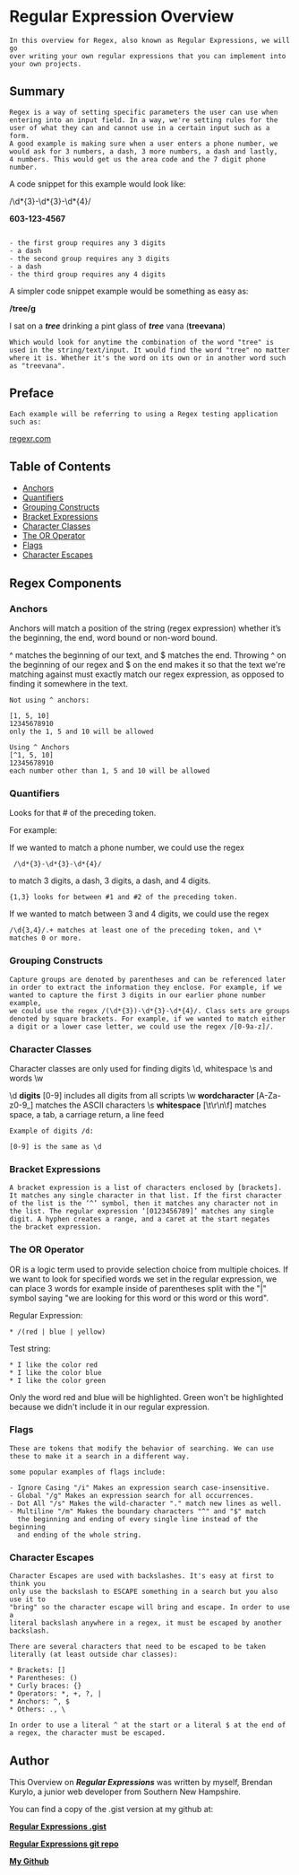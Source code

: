 # Regular Expression Overview

```
In this overview for Regex, also known as Regular Expressions, we will go
over writing your own regular expressions that you can implement into
your own projects.
```

## Summary

```
Regex is a way of setting specific parameters the user can use when
entering into an input field. In a way, we're setting rules for the
user of what they can and cannot use in a certain input such as a form.
A good example is making sure when a user enters a phone number, we
would ask for 3 numbers, a dash, 3 more numbers, a dash and lastly,
4 numbers. This would get us the area code and the 7 digit phone number.
```

A code snippet for this example would look like:

/\d*{3}-\d*{3}-\d\*{4}/

**603-123-4567**

```

- the first group requires any 3 digits
- a dash
- the second group requires any 3 digits
- a dash
- the third group requires any 4 digits
```

A simpler code snippet example would be something as easy as:

**/tree/g**

I sat on a **_tree_** drinking a pint glass of **_tree_** vana (**treevana**)

```
Which would look for anytime the combination of the word "tree" is
used in the string/text/input. It would find the word "tree" no matter
where it is. Whether it's the word on its own or in another word such
as "treevana".
```

## Preface

```
Each example will be referring to using a Regex testing application such as:
```

[regexr.com](https://regexr.com/)

## Table of Contents

- [Anchors](#anchors)
- [Quantifiers](#quantifiers)
- [Grouping Constructs](#grouping-constructs)
- [Bracket Expressions](#bracket-expressions)
- [Character Classes](#character-classes)
- [The OR Operator](#the-or-operator)
- [Flags](#flags)
- [Character Escapes](#character-escapes)

## Regex Components

### Anchors

Anchors will match a position of the string (regex expression)
whether it’s the beginning, the end, word bound or non-word bound.

^ matches the beginning of our text, and $ matches the end. Throwing
^ on the beginning of our regex and
$ on the end makes it so that the text we're matching against must
exactly match our regex expression, as opposed to finding it somewhere
in the text.

```
Not using ^ anchors:

[1, 5, 10]
12345678910
only the 1, 5 and 10 will be allowed

Using ^ Anchors
[^1, 5, 10]
12345678910
each number other than 1, 5 and 10 will be allowed
```

### Quantifiers

Looks for that # of the preceding token.

For example:

If we wanted to match a phone number, we could use the regex

```
 /\d*{3}-\d*{3}-\d*{4}/
```

to match 3 digits, a dash, 3 digits, a dash, and 4 digits.

```
{1,3} looks for between #1 and #2 of the preceding token.
```

If we wanted to match between 3 and 4
digits, we could use the regex

```
/\d{3,4}/.+ matches at least one of the preceding token, and \* matches 0 or more.
```

### Grouping Constructs

```
Capture groups are denoted by parentheses and can be referenced later
in order to extract the information they enclose. For example, if we
wanted to capture the first 3 digits in our earlier phone number example,
we could use the regex /(\d*{3})-\d*{3}-\d*{4}/. Class sets are groups
denoted by square brackets. For example, if we wanted to match either
a digit or a lower case letter, we could use the regex /[0-9a-z]/.
```

### Character Classes

Character classes are only used for finding
digits \d, whitespace \s and words \w

\d **digits** [0-9] includes all digits from all scripts
\w **wordcharacter** [A-Za-z0-9_] matches the ASCII characters
\s **whitespace** [\t\r\n\f] matches space, a tab, a carriage return, a line feed

```
Example of digits /d:

[0-9] is the same as \d
```

### Bracket Expressions

```
A bracket expression is a list of characters enclosed by [brackets].
It matches any single character in that list. If the first character
of the list is the ‘^’ symbol, then it matches any character not in
the list. The regular expression ‘[0123456789]’ matches any single
digit. A hyphen creates a range, and a caret at the start negates
the bracket expression.
```

### The OR Operator

OR is a logic term used to provide selection choice from multiple
choices. If we want to look for specified words we set in the regular
expression, we can place 3 words for example inside of parentheses
split with the "|" symbol saying "we are looking for this word or
this word or this word".

Regular Expression:

```
* /(red | blue | yellow)
```

Test string:

```
* I like the color red
* I like the color blue
* I like the color green
```

Only the word red and blue will be highlighted. Green won't be
highlighted because we didn't include it in our regular expression.

### Flags

```
These are tokens that modify the behavior of searching. We can use these to make it a search in a different way.

some popular examples of flags include:

- Ignore Casing "/i" Makes an expression search case-insensitive.
- Global "/g" Makes an expression search for all occurrences.
- Dot All "/s" Makes the wild-character "." match new lines as well.
- Multiline "/m" Makes the boundary characters "^" and "$" match
  the beginning and ending of every single line instead of the beginning
  and ending of the whole string.
```

### Character Escapes

```
Character Escapes are used with backslashes. It's easy at first to think you
only use the backslash to ESCAPE something in a search but you also use it to
"bring" so the character escape will bring and escape. In order to use a
literal backslash anywhere in a regex, it must be escaped by another backslash.

There are several characters that need to be escaped to be taken literally (at least outside char classes):

* Brackets: []
* Parentheses: ()
* Curly braces: {}
* Operators: *, +, ?, |
* Anchors: ^, $
* Others: ., \

In order to use a literal ^ at the start or a literal $ at the end of a regex, the character must be escaped.
```

## Author

This Overview on **_Regular Expressions_** was written by myself, Brendan Kurylo,
a junior web developer from Southern New Hampshire.

You can find a copy of the .gist version at my github at:

**[Regular Expressions .gist](https://github.com/Bkrendan12/Regex-Tutorial/blob/master/gist-template.md)**

**[Regular Expressions git repo](https://github.com/Bkrendan12/Regex-Tutorial)**

**[My Github](https://github.com/Bkrendan12)**
